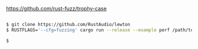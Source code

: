 

https://github.com/rust-fuzz/trophy-case


```bash

$ git clone https://github.com/RustAudio/lewton
$ RUSTFLAGS='--cfg=fuzzing' cargo run --release --example perf /path/to/malformed/file.ogg

$ 

